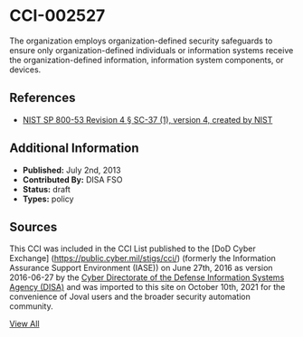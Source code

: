 # CCI-002527

The organization employs organization-defined security safeguards to ensure only organization-defined individuals or information systems receive the organization-defined information, information system components, or devices.

## References ##

* [NIST SP 800-53 Revision 4 § SC-37 (1), version 4, created by NIST](http://csrc.nist.gov/publications/PubsSPs.html)


## Additional Information ##

* **Published:** July 2nd, 2013
* **Contributed By:** DISA FSO
* **Status:** draft
* **Types:** policy

## Sources ##

This CCI was included in the CCI List published to the [DoD Cyber Exchange]
(https://public.cyber.mil/stigs/cci/) (formerly the Information Assurance Support Environment
(IASE)) on June 27th, 2016 as version 2016-06-27 by the [Cyber Directorate of the Defense 
Information Systems Agency (DISA)](https://public.cyber.mil/about-cyber/) and was imported to 
this site on October 10th, 2021 for the convenience of Joval users and the broader security automation community.

[View All](../README.md)
